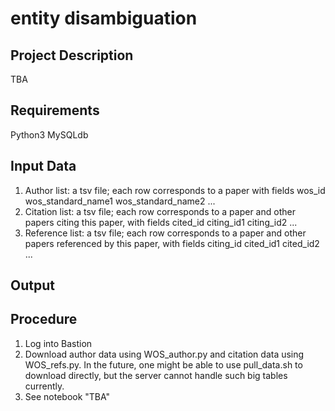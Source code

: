 # entity disambiguation

## Project Description
TBA

## Requirements
Python3
MySQLdb

## Input Data
1. Author list: a tsv file; each row corresponds to a paper with fields wos_id wos_standard_name1 wos_standard_name2 ...
2. Citation list: a tsv file; each row corresponds to a paper and other papers citing this paper, with fields cited_id citing_id1 citing_id2 ...
3. Reference list: a tsv file; each row corresponds to a paper and other papers referenced by this paper, with fields citing_id cited_id1 cited_id2 ...

## Output

## Procedure
1. Log into Bastion
2. Download author data using WOS_author.py and citation data using WOS_refs.py. In the future, one might be able to use pull_data.sh to download directly, but the server cannot handle such big tables currently. 
3. See notebook "TBA"
